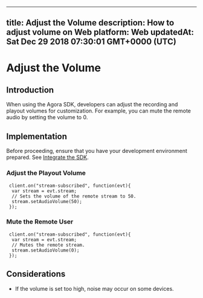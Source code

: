 
---
title: Adjust the Volume
description: How to adjust volume on Web
platform: Web
updatedAt: Sat Dec 29 2018 07:30:01 GMT+0000 (UTC)
---
# Adjust the Volume
## Introduction
When using the Agora SDK, developers can adjust the recording and playout volumes for customization. For example, you can mute the remote audio by setting the volume to 0.
## Implementation
Before proceeding, ensure that you have your development environment prepared. See [Integrate the SDK](../../en/Voice/web_prepare.md).

### Adjust the Playout Volume

```
 client.on("stream-subscribed", function(evt){
  var stream = evt.stream;
  // Sets the volume of the remote stream to 50.
  stream.setAudioVolume(50);
 });
```

### Mute the Remote User

```
 client.on("stream-subscribed", function(evt){
  var stream = evt.stream;
  // Mutes the remote stream.
  stream.setAudioVolume(0);
 });
```

## Considerations

- If the volume is set too high, noise may occur on some devices.
